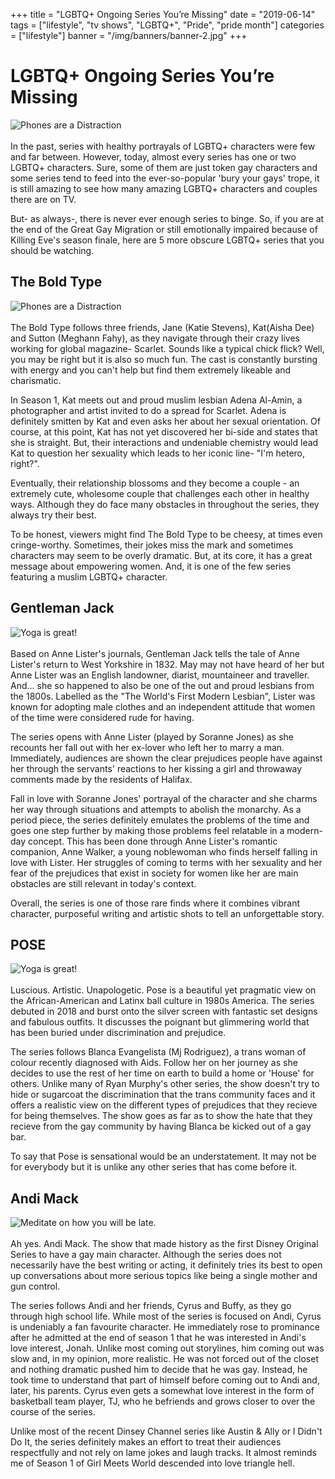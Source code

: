 +++
title = "LGBTQ+ Ongoing Series You’re Missing"
date = "2019-06-14"
tags = ["lifestyle", "tv shows", "LGBTQ+", "Pride", "pride month"]
categories = ["lifestyle"]
banner = "/img/banners/banner-2.jpg"
+++

# LGBTQ+ Ongoing Series You’re Missing
![Phones are a Distraction](/img/blogs/04-06-19/1.jpg)<br><br>
In the past, series with healthy portrayals of LGBTQ+ characters were few and far between. However, today, almost every series has one or two LGBTQ+ characters. Sure, some of them are just token gay characters and some series tend to feed into the ever-so-popular 'bury your gays' trope, it is still amazing to see how many amazing LGBTQ+ characters and couples there are on TV.

But- as always-, there is never ever enough series to binge. So, if you are at the end of the Great Gay Migration or still emotionally impaired because of Killing Eve's season finale, here are 5 more obscure LGBTQ+ series that you should be watching.

## The Bold Type
![Phones are a Distraction](/img/blogs/04-06-19/1.jpg)<br><br>
  The Bold Type follows three friends, Jane (Katie Stevens), Kat(Aisha Dee) and Sutton (Meghann Fahy), as they navigate through their crazy lives working for global magazine- Scarlet. Sounds like a typical chick flick? Well, you may be right but it is also so much fun. The cast is constantly bursting with energy and you can't help but find them extremely likeable and charismatic.

  In Season 1, Kat meets out and proud muslim lesbian Adena Al-Amin, a photographer and artist invited to do a spread for Scarlet. Adena is definitely smitten by Kat and even asks her about her sexual orientation. Of course, at this point, Kat has not yet discovered her bi-side and states that she is straight. But, their interactions and undeniable chemistry would lead Kat to question her sexuality which leads to her iconic line- "I'm hetero, right?".

  Eventually, their relationship blossoms and they become a couple - an extremely cute, wholesome couple that challenges each other in healthy ways.  Although they do face many obstacles in throughout the series, they always try their best.

  To be honest, viewers might find The Bold Type to be cheesy, at times even cringe-worthy. Sometimes, their jokes miss the mark and sometimes characters may seem to be overly dramatic. But, at its core, it has a great message about empowering women. And, it is one of the few series featuring a muslim LGBTQ+ character.

## Gentleman Jack
![Yoga is great!](/img/blogs/04-06-19/2.jpg)<br><br>
Based on Anne Lister's journals, Gentleman Jack tells the tale of Anne Lister's return to West Yorkshire in 1832. May may not have heard of her but Anne Lister was an English landowner, diarist, mountaineer and traveller. And... she so happened to also be one of the out and proud lesbians from the 1800s. Labelled as the "The World's First Modern Lesbian", Lister was known for adopting male clothes and an independent attitude that women of the time were considered rude for having.

The series opens with Anne Lister (played by Soranne Jones) as she recounts her fall out with her ex-lover who left her to marry a man. Immediately, audiences are shown the clear prejudices people have against her through the servants' reactions to her kissing a girl and throwaway comments made by the residents of Halifax.

Fall in love with Soranne Jones' portrayal of the character and she charms her way through situations and attempts to abolish the monarchy. As a period piece, the series definitely emulates the problems of the time and goes one step further by making those problems feel relatable in a modern-day concept. This has been done through Anne Lister's romantic companion, Anne Walker, a young noblewoman who finds herself falling in love with Lister. Her struggles of coming to terms with her sexuality and her fear of the prejudices that exist in society for women like her are main obstacles are still relevant in today's context.

Overall, the series is one of those rare finds where it combines vibrant character, purposeful writing and artistic shots to tell an unforgettable story.

## POSE
![Yoga is great!](/img/blogs/04-06-19/3.jpg)<br><br>
Luscious. Artistic. Unapologetic. Pose is a beautiful yet pragmatic view on the African-American and Latinx ball culture in 1980s America. The series debuted in 2018 and burst onto the silver screen with fantastic set designs and fabulous outfits. It discusses the poignant but glimmering world that has been buried under discrimination and prejudice.

The series follows Blanca Evangelista (Mj Rodriguez), a trans woman of colour recently diagnosed with Aids. Follow her on her journey as she decides to use the rest of her time on earth to build a home or 'House' for others. Unlike many of Ryan Murphy's other series, the show doesn't try to hide or sugarcoat the discrimination that the trans community faces and it offers a realistic view on the different types of prejudices that they recieve for being themselves. The show goes as far as to show the hate that they recieve from the gay community by having Blanca be kicked out of a gay bar.

To say that Pose is sensational would be an understatement. It may not be for everybody but it is unlike any other series that has come before it.

## Andi Mack
![Meditate on how you will be late.](/img/blogs/04-06-19/4.jpg)<br><br>
Ah yes. Andi Mack. The show that made history as the first Disney Original Series to have a gay main character. Although the series does not necessarily have the best writing or acting, it definitely tries its best to open up conversations about more serious topics like being a single mother and gun control.

The series follows Andi and her friends, Cyrus and Buffy, as they go through high school life. While most of the series is focused on Andi, Cyrus is undeniably a fan favourite character. He immediately rose to prominance after he admitted at the end of season 1 that he was interested in Andi's love interest, Jonah. Unlike most coming out storylines, him coming out was slow and, in my opinion, more realistic. He was not forced out of the closet and nothing dramatic pushed him to decide that he was gay. Instead, he took time to understand that part of himself before coming out to Andi and, later, his parents. Cyrus even gets a somewhat love interest in the form of basketball team player, TJ, who he befriends and grows closer to over the course of the series.

Unlike most of the recent Dinsey Channel series like Austin & Ally or I Didn't Do It, the series definitely makes an effort to treat their audiences respectfully and not rely on lame jokes and laugh tracks. It almost reminds me of Season 1 of Girl Meets World descended into love triangle hell.
